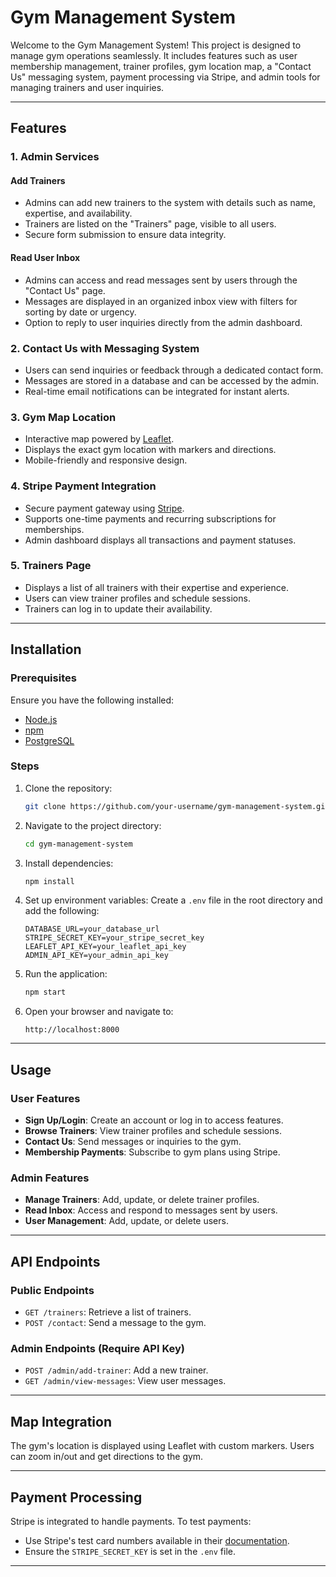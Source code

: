 # Gym Management System

Welcome to the Gym Management System! This project is designed to manage gym operations seamlessly. It includes features such as user membership management, trainer profiles, gym location map, a "Contact Us" messaging system, payment processing via Stripe, and admin tools for managing trainers and user inquiries.

---

## Features

### 1. Admin Services
#### Add Trainers
- Admins can add new trainers to the system with details such as name, expertise, and availability.
- Trainers are listed on the "Trainers" page, visible to all users.
- Secure form submission to ensure data integrity.

#### Read User Inbox
- Admins can access and read messages sent by users through the "Contact Us" page.
- Messages are displayed in an organized inbox view with filters for sorting by date or urgency.
- Option to reply to user inquiries directly from the admin dashboard.

### 2. Contact Us with Messaging System
- Users can send inquiries or feedback through a dedicated contact form.
- Messages are stored in a database and can be accessed by the admin.
- Real-time email notifications can be integrated for instant alerts.

### 3. Gym Map Location
- Interactive map powered by [Leaflet](https://leafletjs.com/).
- Displays the exact gym location with markers and directions.
- Mobile-friendly and responsive design.

### 4. Stripe Payment Integration
- Secure payment gateway using [Stripe](https://stripe.com/).
- Supports one-time payments and recurring subscriptions for memberships.
- Admin dashboard displays all transactions and payment statuses.

### 5. Trainers Page
- Displays a list of all trainers with their expertise and experience.
- Users can view trainer profiles and schedule sessions.
- Trainers can log in to update their availability.

---

## Installation

### Prerequisites
Ensure you have the following installed:
- [Node.js](https://nodejs.org/)
- [npm](https://www.npmjs.com/)
- [PostgreSQL](https://www.postgresql.org/)

### Steps

1. Clone the repository:
   ```bash
   git clone https://github.com/your-username/gym-management-system.git
   ```

2. Navigate to the project directory:
   ```bash
   cd gym-management-system
   ```

3. Install dependencies:
   ```bash
   npm install
   ```

4. Set up environment variables:
   Create a `.env` file in the root directory and add the following:
   ```env
   DATABASE_URL=your_database_url
   STRIPE_SECRET_KEY=your_stripe_secret_key
   LEAFLET_API_KEY=your_leaflet_api_key
   ADMIN_API_KEY=your_admin_api_key
   ```

5. Run the application:
   ```bash
   npm start
   ```

6. Open your browser and navigate to:
   ```
   http://localhost:8000
   ```

---

## Usage

### User Features
- **Sign Up/Login**: Create an account or log in to access features.
- **Browse Trainers**: View trainer profiles and schedule sessions.
- **Contact Us**: Send messages or inquiries to the gym.
- **Membership Payments**: Subscribe to gym plans using Stripe.

### Admin Features
- **Manage Trainers**: Add, update, or delete trainer profiles.
- **Read Inbox**: Access and respond to messages sent by users.
- **User Management**: Add, update, or delete users.

---

## API Endpoints

### Public Endpoints
- `GET /trainers`: Retrieve a list of trainers.
- `POST /contact`: Send a message to the gym.

### Admin Endpoints (Require API Key)
- `POST /admin/add-trainer`: Add a new trainer.
- `GET /admin/view-messages`: View user messages.

---

## Map Integration
The gym's location is displayed using Leaflet with custom markers. Users can zoom in/out and get directions to the gym.

---

## Payment Processing
Stripe is integrated to handle payments. To test payments:
- Use Stripe's test card numbers available in their [documentation](https://stripe.com/docs/testing).
- Ensure the `STRIPE_SECRET_KEY` is set in the `.env` file.

---
